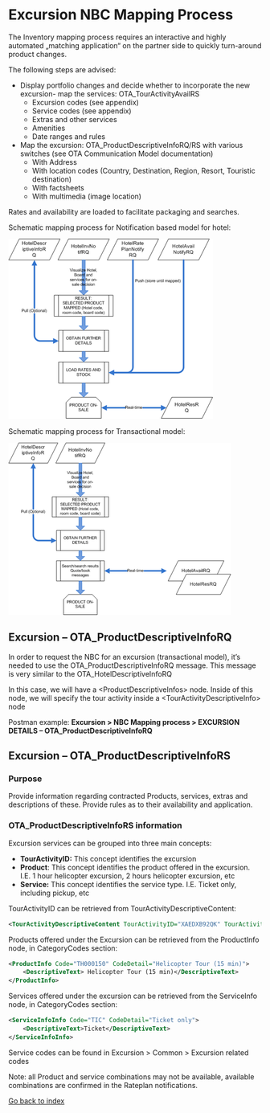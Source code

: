 # Excursion NBC Mapping Process

The Inventory mapping process requires an interactive and highly automated „matching application“ on the partner side to quickly turn-around product changes.

The following steps are advised:

- Display portfolio changes and decide whether to incorporate the new excursion- map the services: OTA_TourActivityAvailRS
  - Excursion codes (see appendix)
  - Service codes (see appendix)
  - Extras and other services
  - Amenities
  - Date ranges and rules
- Map the excursion: OTA_ProductDescriptiveInfoRQ/RS with various switches (see OTA Communication Model documentation)
  - With Address
  - With location codes (Country, Destination, Region, Resort, Touristic destination)
  - With factsheets
  - With multimedia (image location)

Rates and availability are loaded to facilitate packaging and searches.

Schematic mapping process for Notification based model for hotel:

![Mapping notification process diagram](./XA_Common_Pictures/XA_NBC_Mapping_Graphic1.png)

Schematic mapping process for Transactional model:

![Mapping transactional process diagram](./XA_Common_Pictures/XA_NBC_Mapping_Graphic2.png)

## Excursion – OTA_ProductDescriptiveInfoRQ

In order to request the NBC for an excursion (transactional model), it’s needed to use the OTA_ProductDescriptiveInfoRQ message. This message is very similar to the OTA_HotelDescriptiveInfoRQ

In this case, we will have a &lt;ProductDescriptiveInfos&gt; node. Inside of this node, we will specify the tour activity inside a &lt;TourActivityDescriptiveInfo&gt; node

Postman example:
**Excursion > NBC Mapping process > EXCURSION DETAILS – OTA_ProductDescriptiveInfoRQ**

## Excursion – OTA_ProductDescriptiveInfoRS

### **Purpose**

Provide information regarding contracted Products, services, extras and descriptions of these. Provide rules as to their availability and application.

### **OTA_ProductDescriptiveInfoRS information**

Excursion services can be grouped into three main concepts:

- **TourActivityID:** This concept identifies the excursion
- **Product**: This concept identifies the product offered in the excursion. I.E. 1 hour helicopter excursion, 2 hours helicopter excursion, etc
- **Service:** This concept identifies the service type. I.E. Ticket only, including pickup, etc

TourActivityID can be retrieved from TourActivityDescriptiveContent:

```xml
<TourActivityDescriptiveContent TourActivityID="XAEDXB92QK" TourActivityName="Helicopter Tour Atlantis" RPH="1">
```

Products offered under the Excursion can be retrieved from the ProductInfo node, in CategoryCodes section:

```xml
<ProductInfo Code="TH000150" CodeDetail="Helicopter Tour (15 min)">
	<DescriptiveText> Helicopter Tour (15 min)</DescriptiveText>
</ProductInfo>
```

Services offered under the excursion can be retrieved from the ServiceInfo node, in CategoryCodes section:
```xml
<ServiceInfoInfo Code="TIC" CodeDetail="Ticket only">
	<DescriptiveText>Ticket</DescriptiveText>
</ServiceInfoInfo>
```

Service codes can be found in Excursion > Common > Excursion related codes

Note: all Product and service combinations may not be available, available combinations are confirmed in the Rateplan notifications.

[Go back to index](/Excursion/index.md)
